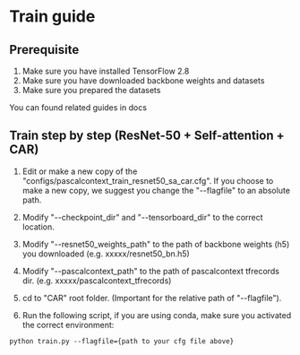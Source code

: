# Train guide

## Prerequisite

1. Make sure you have installed TensorFlow 2.8
2. Make sure you have downloaded backbone weights and datasets
3. Make sure you prepared the datasets

You can found related guides in docs

## Train step by step (ResNet-50 + Self-attention + CAR)

1. Edit or make a new copy of the "configs/pascalcontext_train_resnet50_sa_car.cfg". If you choose to make a new copy, we suggest you change the "--flagfile" to an absolute path.

2. Modify "--checkpoint_dir" and "--tensorboard_dir" to the correct location.

3. Modify "--resnet50_weights_path" to the path of backbone weights (h5) you downloaded (e.g. xxxxx/resnet50_bn.h5)

4. Modify "--pascalcontext_path" to the path of pascalcontext tfrecords dir. (e.g. xxxxx/pascalcontext_tfrecords)

5. cd to "CAR" root folder. (Important for the relative path of "--flagfile").

6. Run the following script, if you are using conda, make sure you activated the correct environment:
```
python train.py --flagfile={path to your cfg file above}
```
